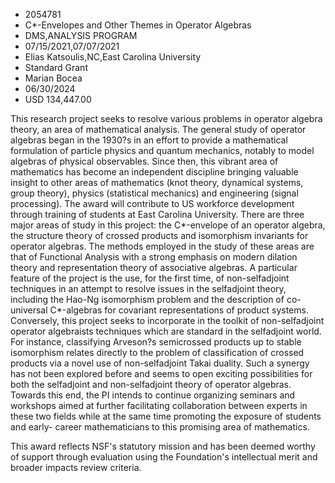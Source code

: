 
* 2054781
* C*-Envelopes and Other Themes in Operator Algebras
* DMS,ANALYSIS PROGRAM
* 07/15/2021,07/07/2021
* Elias Katsoulis,NC,East Carolina University
* Standard Grant
* Marian Bocea
* 06/30/2024
* USD 134,447.00

This research project seeks to resolve various problems in operator algebra
theory, an area of mathematical analysis. The general study of operator algebras
began in the 1930?s in an effort to provide a mathematical formulation of
particle physics and quantum mechanics, notably to model algebras of physical
observables. Since then, this vibrant area of mathematics has become an
independent discipline bringing valuable insight to other areas of mathematics
(knot theory, dynamical systems, group theory), physics (statistical mechanics)
and engineering (signal processing). The award will contribute to US workforce
development through training of students at East Carolina University. There are
three major areas of study in this project: the C*-envelope of an operator
algebra, the structure theory of crossed products and isomorphism invariants for
operator algebras. The methods employed in the study of these areas are that of
Functional Analysis with a strong emphasis on modern dilation theory and
representation theory of associative algebras. A particular feature of the
project is the use, for the first time, of non-selfadjoint techniques in an
attempt to resolve issues in the selfadjoint theory, including the Hao-Ng
isomorphism problem and the description of co-universal C*-algebras for
covariant representations of product systems. Conversely, this project seeks to
incorporate in the toolkit of non-selfadjoint operator algebraists techniques
which are standard in the selfadjoint world. For instance, classifying Arveson?s
semicrossed products up to stable isomorphism relates directly to the problem of
classification of crossed products via a novel use of non-selfadjoint Takai
duality. Such a synergy has not been explored before and seems to open exciting
possibilities for both the selfadjoint and non-selfadjoint theory of operator
algebras. Towards this end, the PI intends to continue organizing seminars and
workshops aimed at further facilitating collaboration between experts in these
two fields while at the same time promoting the exposure of students and early-
career mathematicians to this promising area of mathematics.

This award reflects NSF's statutory mission and has been deemed worthy of
support through evaluation using the Foundation's intellectual merit and broader
impacts review criteria.
